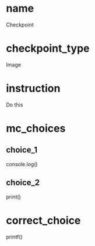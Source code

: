# name
Checkpoint

# checkpoint_type
Image

# instruction
Do this  

# mc_choices

## choice_1
console.log()

## choice_2
print()

# correct_choice
printf()